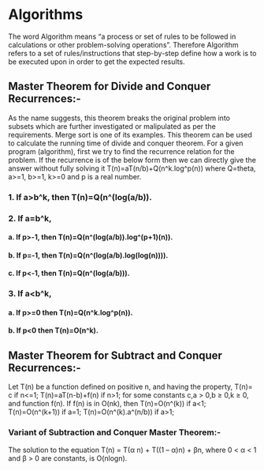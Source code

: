 # Algorithms
The word Algorithm means “a process or set of rules to be followed in calculations or other problem-solving operations”. Therefore Algorithm refers to a set of rules/instructions that step-by-step define how a work is to be executed upon in order to get the expected results.
## Master Theorem for Divide and Conquer Recurrences:-
As the name suggests, this theorem breaks the original problem into subsets which are further investigated or malipulated as per the requirements. Merge sort is one of its examples.
This theorem can be used to calculate the running time of divide and conquer theorem.
For a given program (algorithm), first we try to find the recurrence relation for the
problem. If the recurrence is of the below form then we can directly give the answer without fully
solving it T(n)=aT(n/b)+Q(n^k.log^p(n)) where Q=theta, a>=1, b>=1, k>=0 and p is a real number.
### 1. If a>b^k, then T(n)=Q(n^(log(a/b)).

### 2. If a=b^k,
#### a. If p>-1, then T(n)=Q(n^(log(a/b)).log^(p+1)(n)).
#### b. If p=-1, then T(n)=Q(n^(log(a/b).log(log(n)))).
#### c. If p<-1, then T(n)=Q(n^(log(a/b))).

### 3. If a<b^k,
#### a. If p>=0 then T(n)=Q(n^k.log^p(n)).
#### b. If p<0 then T(n)=O(n^k).

## Master Theorem for Subtract and Conquer Recurrences:-
Let T(n) be a function defined on positive n, and having the property,
T(n)= c if n<=1;
T(n)=aT(n-b)+f(n) if n>1; for some constants c,a > 0,b ≥ 0,k ≥ 0, and function f(n). If f(n) is in O(nk), then
T(n)=O(n^(k)) if a<1;
T(n)=O(n^(k+1)) if a=1;
T(n)=O(n^(k).a^(n/b)) if a>1;
### Variant of Subtraction and Conquer Master Theorem:-
The solution to the equation T(n) = T(α n) + T((1 – α)n) + βn, where 0 < α < 1 and β > 0 are
constants, is O(nlogn).

